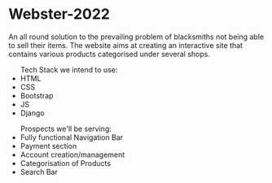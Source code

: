 # Webster-2022
An all round solution to the prevailing problem of blacksmiths not being able to sell their items.
The website aims at creating an interactive site that contains various products categorised under several shops.
<ul>Tech Stack we intend to use:
<li>HTML
<li>CSS
<li>Bootstrap
<li>JS
<li>Django
</ul>
<ul>Prospects we'll be serving:
<li>Fully functional Navigation Bar
<li>Payment section
<li>Account creation/management 
<li>Categorisation of Products
<li>Search Bar
</ul>
